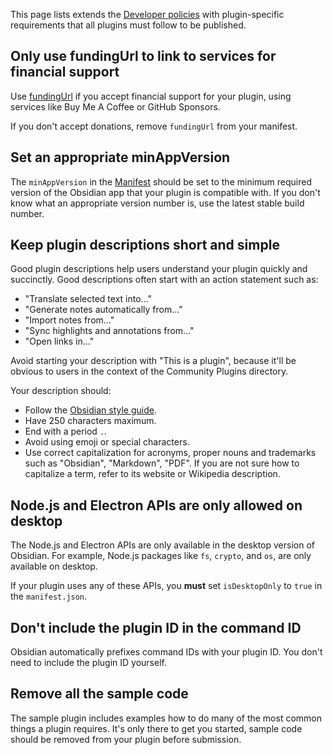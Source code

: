 This page lists extends the [Developer policies](https://docs.obsidian.md/Developer+policies) with plugin-specific requirements that all plugins must follow to be published.

## Only use fundingUrl to link to services for financial support

Use [fundingUrl](https://docs.obsidian.md/Reference/Manifest#fundingUrl) if you accept financial support for your plugin, using services like Buy Me A Coffee or GitHub Sponsors.

If you don't accept donations, remove `fundingUrl` from your manifest.

## Set an appropriate minAppVersion

The `minAppVersion` in the [Manifest](https://docs.obsidian.md/Reference/Manifest) should be set to the minimum required version of the Obsidian app that your plugin is compatible with.
If you don't know what an appropriate version number is, use the latest stable build number.

## Keep plugin descriptions short and simple

Good plugin descriptions help users understand your plugin quickly and succinctly. Good descriptions often start with an action statement such as:

- "Translate selected text into..."
- "Generate notes automatically from..."
- "Import notes from..."
- "Sync highlights and annotations from..."
- "Open links in..."

Avoid starting your description with "This is a plugin", because it'll be obvious to users in the context of the Community Plugins directory.

Your description should:

- Follow the [Obsidian style guide](https://help.obsidian.md/Contributing+to+Obsidian/Style+guide).
- Have 250 characters maximum.
- End with a period `.`.
- Avoid using emoji or special characters.
- Use correct capitalization for acronyms, proper nouns and trademarks such as "Obsidian", "Markdown", "PDF". If you are not sure how to capitalize a term, refer to its website or Wikipedia description.

## Node.js and Electron APIs are only allowed on desktop

The Node.js and Electron APIs are only available in the desktop version of Obsidian. For example, Node.js packages like `fs`, `crypto`, and `os`, are only available on desktop.

If your plugin uses any of these APIs, you **must** set `isDesktopOnly` to `true` in the `manifest.json`.

## Don't include the plugin ID in the command ID

Obsidian automatically prefixes command IDs with your plugin ID.
You don't need to include the plugin ID yourself.

## Remove all the sample code

The sample plugin includes examples how to do many of the most common things a plugin requires.
It's only there to get you started, sample code should be removed from your plugin before submission.
